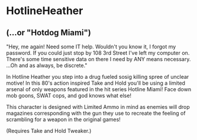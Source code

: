 # HotlineHeather
## (...or "Hotdog Miami")

"Hey, me again! Need some IT help. Wouldn't you know it, I forgot my password. If you could just stop by 108 3rd Street I've left my computer on. There's some time sensitive data on there I need by ANY means necessary. 
...Oh and as always, be discrete."

In Hotline Heather you step into a drug fueled sosig killing spree of unclear motive! In this 80's action inspired Take and Hold you'll be using a limited arsenal of only weapons featured in the hit series Hotline Miami! Face down mob goons, SWAT cops, and god knows what else!  

This character is designed with Limited Ammo in mind as enemies will drop magazines corresponding with the gun they use to recreate the feeling of scrambling for a weapon in the original games!

(Requires Take and Hold Tweaker.)
